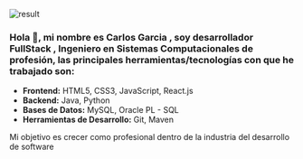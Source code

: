 
![result](https://github.com/CarlosGarciaPerez/CarlosGarciaPerez/assets/53191907/b3a9be6c-bc63-4815-a4aa-00954a82c0ff)

### Hola :wave:, mi nombre es Carlos Garcia , soy desarrollador FullStack , Ingeniero en Sistemas Computacionales de profesión, las principales herramientas/tecnologías con que he trabajado son:

* **Frontend:** HTML5, CSS3, JavaScript, React.js
* **Backend:** Java, Python
* **Bases de Datos:** MySQL, Oracle PL - SQL
* **Herramientas de Desarrollo:** Git, Maven

Mi objetivo es crecer como profesional dentro de la industria del desarrollo de software
